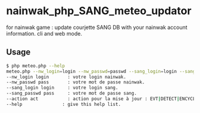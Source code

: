 # nainwak_php_SANG_meteo_updator
for nainwak game : 
update courjette SANG DB with your nainwak account information. 
cli and web mode.

## Usage
```sh
$ php meteo.php --help
meteo.php --nw_login=login --nw_passwd=passwd --sang_login=login --sang_passwd=passwd [--action=EVT|DETECT|ENCYCLO|ALL] [--help]
--nw_login login	   : votre login nainwak.
--nw_passwd pass	   : votre mot de passe nainwak.
--sang_login login	   : votre login sang.
--sang_passwd pass	   : votre mot de passe sang.
--action act  		   : action pour la mise à jour : EVT|DETECT|ENCYCLO|ALL . defaut ALL.
--help	 		     : give this help list.
```
